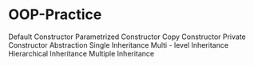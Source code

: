 # OOP-Practice
Default Constructor
Parametrized Constructor
Copy Constructor
Private Constructor
Abstraction
Single Inheritance
Multi - level Inheritance
Hierarchical Inheritance
Multiple Inheritance
